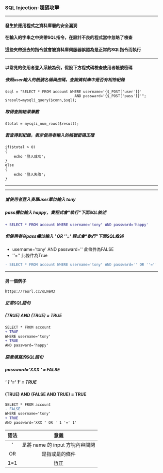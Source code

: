 ### SQL Injection-隱碼攻擊
***
#### 發生於應用程式之資料庫層的安全漏洞
#### 在輸入的字串之中夾帶SQL指令，在設計不良的程式當中忽略了檢查
#### 這些夾帶進去的指令就會被資料庫伺服器誤認為是正常的SQL指令而執行 
***
#### 以常見的使用者登入系統為例，假設下方程式碼檢查使用者帳號密碼
##### 依照user輸入的帳號名稱與密碼，查詢資料庫中是否有相符紀錄
```
$sql = "SELECT * FROM account WHERE username='{$_POST['user']}'
							  	AND	passward='{$_POST['pass']}'";
$result=mysqli_query($conn,$sql);
```
##### 取得查詢結果筆數
```
$total = mysqli_num_rows($result);
```
##### 若查得到紀錄，表示使用者輸入的帳號密碼正確
```
if($total > 0)
{
	echo '登入成功';
}
else
{
	echo '登入失敗';
}
```

***
***

##### 當使用者登入表單user單位輸入 tony 
##### pass欄位輸入 happy，責程式會"執行"下面SQL敘述
```diff
+ SELECT * FROM account WHERE username='tony' AND passward='happy'
```
##### 但使用者在pass欄位輸入 ' OR ''=' 程式會"執行"下面SQL敘述
* username='tony' AND passward='' 此條件為FALSE
* ''='' 此條件為True
```diff
- SELECT * FROM account WHERE username='tony' AND passward='' OR ''=''
```

***

#### 另一個例子
```
https://reurl.cc/oLNeM3
```
##### 正常SQL語句
##### (TRUE) AND (TRUE) = TRUE
```diff
SELECT * FROM account 
+ TRUE
WHERE username='tony' 
+ TRUE
AND passward='happy'
```
##### 惡意填寫的SQL語句
##### passward='XXX ' = FALSE
##### ' 1 '=' 1' = TRUE
#### (TRUE) AND (FALSE AND TRUE) = TRUE
```diff
SELECT * FROM account 
- FALSE
WHERE username='tony' 
+ TRUE
AND passward='XXX ' OR ' 1 '=' 1'
```
|語法	|意義|
|:-:|:-:|
|'		|是將 name 的 input 方塊內容關閉|
|OR		|是指或是的條件|
|1=1	|恆正|
